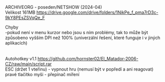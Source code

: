 ARCHIVEORG - poseden/NETSHOW (2024-04)
<br/>
Velikost 161MB https://drive.google.com/drive/folders/1NikPe_f_pma7rD3c-9kY8PEsZSVqQe_F

Chyby
<br/>
-pokud není v menu kurzor nebo jsou s ním problémy, tak to může být způsobeno vyšším DPI než 100% (univerzální řešení, které funguje i v jiných aplikacích)
<br/>
<br/>
<br/>
Autohotkey v1.1 https://github.com/hornster02/El_Matador-2006-CZ/raw/main/script.rar
<br/>
ESC (držet 1 vteřinu) - vypnout hru (nemusí být v popředí a ani reagovat)
<br/>
pravé tlačítko myši - přepínač míření
